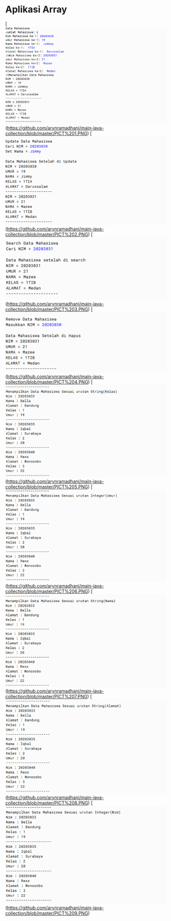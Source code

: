 # Aplikasi Array

[![N|Solid](https://github.com/arynramadhani/main-java-collection/blob/master/PICT%201.PNG)(https://github.com/arynramadhani/main-java-collection/blob/master/PICT%201.PNG)
[![N|Solid](https://github.com/arynramadhani/main-java-collection/blob/master/PICT%202.PNG)(https://github.com/arynramadhani/main-java-collection/blob/master/PICT%202.PNG)
[![N|Solid](https://github.com/arynramadhani/main-java-collection/blob/master/PICT%203.PNG)(https://github.com/arynramadhani/main-java-collection/blob/master/PICT%203.PNG)
[![N|Solid](https://github.com/arynramadhani/main-java-collection/blob/master/PICT%204.PNG)(https://github.com/arynramadhani/main-java-collection/blob/master/PICT%204.PNG)
[![N|Solid](https://github.com/arynramadhani/main-java-collection/blob/master/PICT%205.PNG)(https://github.com/arynramadhani/main-java-collection/blob/master/PICT%205.PNG)
[![N|Solid](https://github.com/arynramadhani/main-java-collection/blob/master/PICT%206.PNG)(https://github.com/arynramadhani/main-java-collection/blob/master/PICT%206.PNG)
[![N|Solid](https://github.com/arynramadhani/main-java-collection/blob/master/PICT%207.PNG)(https://github.com/arynramadhani/main-java-collection/blob/master/PICT%207.PNG)
[![N|Solid](https://github.com/arynramadhani/main-java-collection/blob/master/PICT%208.PNG)(https://github.com/arynramadhani/main-java-collection/blob/master/PICT%208.PNG)
[![N|Solid](https://github.com/arynramadhani/main-java-collection/blob/master/PICT%209.PNG)(https://github.com/arynramadhani/main-java-collection/blob/master/PICT%209.PNG)